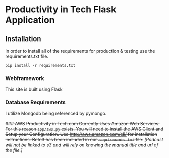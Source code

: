 # Productivity in Tech Flask Application

## Installation
In order to install all of the requirements for production & testing use the requirements.txt file. 

`pip install -r requirements.txt`

### Webframework
This site is built using Flask

### Database Requirements
I utilize Mongodb being referenced by pymongo.

~~### AWS~~
~~Productivity in Tech.com Currently Uses Amazon Web Services. For this reason `app/aws.py` exists.
You will need to install the AWS Client and Setup your Configuration. Use http://aws.amazon.com/cli/ for installation instructions. 
Boto3 has been included in our `requirements.txt` file.~~ 
*[Podcast will not be linked to s3 and will rely on knowing the manual title and url of the file.]*

